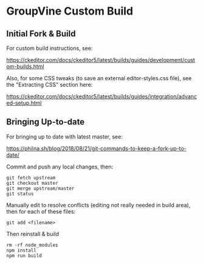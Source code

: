 # GroupVine Custom Build

## Initial Fork & Build

For custom build instructions, see:

https://ckeditor.com/docs/ckeditor5/latest/builds/guides/development/custom-builds.html

Also, for some CSS tweaks (to save an external editor-styles.css
file), see the "Extracting CSS" section here:

https://ckeditor.com/docs/ckeditor5/latest/builds/guides/integration/advanced-setup.html

## Bringing Up-to-date

For bringing up to date with latest master, see:

https://philna.sh/blog/2018/08/21/git-commands-to-keep-a-fork-up-to-date/

Commit and push any local changes, then:

```
git fetch upstream
git checkout master
git merge upstream/master
git status
```

Manually edit to resolve conflicts (editing not really needed in build area), then for each of these files:

```
git add <filename>
```

Then reinstall & build

```
rm -rf node_modules
npm install
npm run build
```

